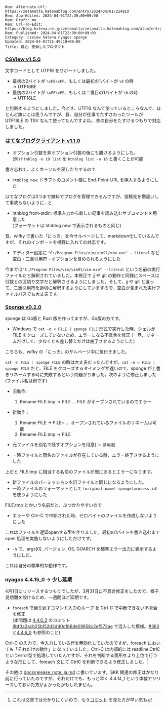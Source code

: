 ```header
Rem: Alternate-Url: https://zetamatta.hatenablog.com/entry/2024/04/01/214910
Rem: App-Edited: 2024-04-01T22:39:00+09:00
Rem: Draft: no
Rem: Url-To-Edit: https://blog.hatena.ne.jp/zetamatta/zetamatta.hatenablog.com/atom/entry/6801883189095341069
Rem: Published: 2024-04-01T22:39:00+09:00
Category: csview hatena nyagos sponge
Updated: 2024-04-01T21:49:10+09:00
Title: 最近、更新したプロダクト
```
### [CSView v1.5.0](https://github.com/hymkor/csview/releases/tag/v1.5.0)

文字コードとして UTF16 をサポートしました。

+ 最初の2バイトが `\xFE\xFF`、もしくは最初の1バイトが `\0` の時  
    → UTF16BE
+ 最初の2バイトが `\xFF\xFF`、もしくは二番目の1バイトが `\0` の時  
    → UTF16LE

と判断するようにしました。今どき、UTF16 なんて使っているところなんで、ほとんど無いとは思うんですが、昔、自分が仕事でたずさわったツールが UTF16LE の TSV なんて使ってたんですよね… 昔の自分をたすけるつもりで対応しました。

### [はてなブログクライアント v1.1.0](https://github.com/hymkor/go-htnblog/releases/tag/v1.1.0)

+ オプション引数を非オプション引数の後にも置けるようにした。  
    (例) `htnblog -n 10 list` を `htnblog list -n 10` と書くことが可能

書き忘れて、よくカーソルを戻したりするので

+ `htnblog new`: ドラフトのコメント欄に End-Point-URL を挿入するようにした

はてなブログは3つまで無料でブログを管理できるんですが、投稿先を勘違いして事故らないように…と

+ htnblog from-stdin: 標準入力から新しい記事を読み込むサブコマンドを用意した  
  (フォーマットは htnblog new で表示されるものと同じ)

昔、wifky で書いた「にっき」を今サルベージして、markdown化しているんですが、それのインポートを視野に入れての対応です。

+ エディター設定に `"C:/Program Files/vim/vim91/vim.exe" --literal` など空白・二重引用符・オプションを含められるようにした

今までは`"C:/Program Files/vim/vim91/vim.exe" --literal` という名前の実行ファイルだと解釈されていました。本修正で jj や git の動作と同様にスペースは引数との区切り文字だと解釈させるようにしました。そして、jj や git と違って、二重引用符を適切に解釈するようにしていますので、空白が含まれた実行ファイルパスでも大丈夫です。

### [Sponge v0.2.0](https://github.com/hymkor/sponge/releases/tag/v0.2.0)

sponge は Go版と Rust 版を作ってますが、Go版の方です。

+ Windows で `cat -n < FILE | sponge FILE` 形式で実行した時、シェルが FILE をクローズしていないため、エラーになる不具合を修正 
  (一旦、リネームだけして、少なくとも差し替えだけは完了させるようにした)

こちらも、wifky の「にっき」のサルベージ中に気付きました。

`cat -n FILE | sponge FILE` の時は大丈夫だったんですが、`cat -n < FILE | sponge FILE` だと、FILE をクローズするタイミングが遅いので、sponge が上書きリネームする時に失敗するという問題がりました。次のように修正しました (ファイル名は例です)

+ 旧動作:
    1. Rename FILE.tmp → FILE … FILE がオープンされているのでエラー
+ 新動作：
    1. Rename FILE → FILE~ … オープンされているファイルのリネームは可能
    2. Rename FILE.tmp → FILE

+ 元ファイルを別名で残すオプションを用意(`-b 接尾語`)
+ 一時ファイルと同名のファイルが存在している時、エラー終了させるようにした

上だと FILE.tmp に相当する名前のファイルが既にあるとエラーになります。

+ 新ファイルのパーミッションを旧ファイルと同じになるようにした。
+ 一時ファイルのフォーマットとして `(original-name)-sponge(process-id)` を使うようにした

FILE.tmp とかいう名前だと、ぶつかりやすいので

+ エラーや Ctrl-C で中断された時、ゼロバイトのファイルを作成しないようにした

これはファイルを遅延openする型を作りました。最初の1バイトを書き込むまで open 処理を実施しないようにしただけです。

+ `-h` で、args[0], バージョン, OS, GOARCH を標準エラー出力に表示するようにした。

これは自分の標準的な動作です。

### nyagos 4.4.15\_0 → 少し延期

4月1日にリリースするつもりでしたが、3月31日に不具合修正をしたので、様子見期間を設けるため、一週間ほど延期です。

* `foreach` で繰り返すコマンド入力のループ を Ctrl-C で中断できない不具合を修正  
  (本問題は [4.4.6\_2] のコミット[8bf0a2acb25b152d3d40c188de09858c2ef572ae] で混入した模様。[#383]と[4.4.6\_0] も参照のこと)

[8bf0a2acb25b152d3d40c188de09858c2ef572ae]: https://github.com/nyaosorg/nyagos/commit/8bf0a2acb25b152d3d40c188de09858c2ef572ae
[4.4.6\_2]: https://github.com/nyaosorg/nyagos/releases/tag/4.4.6_2
[4.4.6\_0]: https://github.com/nyaosorg/nyagos/releases/tag/4.4.6_0
[#383]: https://github.com/nyaosorg/nyagos/issues/383

Ctrl-C の入力で、今入力している行を無効化していたのですが、foreach においても「それだけの動作」になっていました。Ctrl-C は内部的には readline.CtrlC というerror型で処理していたんですが、それを判断する箇所をより上位で行うような形にして、foreach 文にて CtrlC を判断できるよう修正しました。[^ctrlc]

[^ctrlc]: これは文章では分かりにくいので、もう[コミット](https://github.com/nyaosorg/nyagos/commit/653a7cf46ee997f86b0a691abf9ed4dfbc2fb6a6) を見た方が早い気も

その他は [docs/release_note_ja.md](https://github.com/nyaosorg/nyagos/blob/master/docs/release_note_ja.md) に書いています。SKK 関連の修正はかなり前に行っていたのですが、それだけでも、もっと早く 4.4.14\_1 という体裁でリリースしておいた方がよかったかもしれません。
